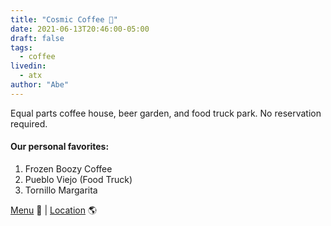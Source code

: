 ```yaml
---
title: "Cosmic Coffee 🍺"
date: 2021-06-13T20:46:00-05:00
draft: false
tags:
  - coffee
livedin:
  - atx
author: "Abe"
---
```


Equal parts coffee house, beer garden, and food truck park. No reservation required.


#### Our personal favorites:

1. Frozen Boozy Coffee
2. Pueblo Viejo (Food Truck)
3. Tornillo Margarita

[Menu](https://www.cosmiccoffeebeer.com/menu) 📖  |  [Location](https://g.page/cosmiccoffeebeer?share) 🌎
